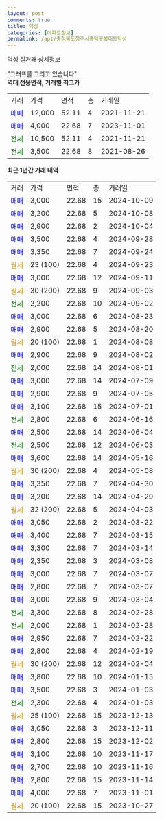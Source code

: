 ```yaml
---
layout: post
comments: true
title: 덕성
categories: [아파트정보]
permalink: /apt/충청북도청주시흥덕구복대동덕성
---
```


덕성 실거래 상세정보

<script type="text/javascript">
  google.charts.load('current', {'packages':['line', 'corechart']});
  google.charts.setOnLoadCallback(drawChart);

  function drawChart() {
    var data = new google.visualization.DataTable();
    data.addColumn('date', '거래일');
    data.addColumn('number', "매매");
    data.addColumn('number', "전세");
    data.addColumn('number', "전매");

    data.addRows([[new Date(Date.parse("2024-10-09")), 3000, null, null], [new Date(Date.parse("2024-10-08")), 3200, null, null], [new Date(Date.parse("2024-10-04")), 2900, null, null], [new Date(Date.parse("2024-09-28")), 3500, null, null], [new Date(Date.parse("2024-09-24")), 3350, null, null], [new Date(Date.parse("2024-09-23")), null, null, null], [new Date(Date.parse("2024-09-11")), 3000, null, null], [new Date(Date.parse("2024-09-03")), null, null, null], [new Date(Date.parse("2024-09-02")), null, 2200, null], [new Date(Date.parse("2024-08-23")), 3000, null, null], [new Date(Date.parse("2024-08-20")), 2900, null, null], [new Date(Date.parse("2024-08-08")), null, null, null], [new Date(Date.parse("2024-08-02")), 2900, null, null], [new Date(Date.parse("2024-08-01")), null, 2000, null], [new Date(Date.parse("2024-07-09")), 3000, null, null], [new Date(Date.parse("2024-07-05")), 2900, null, null], [new Date(Date.parse("2024-07-01")), 3100, null, null], [new Date(Date.parse("2024-06-16")), null, 2800, null], [new Date(Date.parse("2024-06-04")), 2500, null, null], [new Date(Date.parse("2024-06-03")), null, 2500, null], [new Date(Date.parse("2024-05-16")), 3600, null, null], [new Date(Date.parse("2024-05-08")), null, null, null], [new Date(Date.parse("2024-04-30")), 3350, null, null], [new Date(Date.parse("2024-04-29")), 3200, null, null], [new Date(Date.parse("2024-04-03")), null, null, null], [new Date(Date.parse("2024-03-22")), 3050, null, null], [new Date(Date.parse("2024-03-15")), 3400, null, null], [new Date(Date.parse("2024-03-14")), 3300, null, null], [new Date(Date.parse("2024-03-08")), 2350, null, null], [new Date(Date.parse("2024-03-07")), 3000, null, null], [new Date(Date.parse("2024-03-07")), 2800, null, null], [new Date(Date.parse("2024-03-04")), 3000, null, null], [new Date(Date.parse("2024-02-28")), null, 3300, null], [new Date(Date.parse("2024-02-28")), null, 2000, null], [new Date(Date.parse("2024-02-22")), 2950, null, null], [new Date(Date.parse("2024-02-19")), 2800, null, null], [new Date(Date.parse("2024-02-04")), null, null, null], [new Date(Date.parse("2024-01-15")), 3800, null, null], [new Date(Date.parse("2024-01-03")), 3500, null, null], [new Date(Date.parse("2024-01-03")), null, 2300, null], [new Date(Date.parse("2023-12-13")), null, null, null], [new Date(Date.parse("2023-12-11")), 3050, null, null], [new Date(Date.parse("2023-12-02")), 2800, null, null], [new Date(Date.parse("2023-11-17")), 3100, null, null], [new Date(Date.parse("2023-11-16")), 2700, null, null], [new Date(Date.parse("2023-11-14")), 2800, null, null], [new Date(Date.parse("2023-11-01")), 4000, null, null], [new Date(Date.parse("2023-10-27")), null, null, null]]);

    var options = {
      hAxis: {
        format: 'yyyy/MM/dd'
      },    
      lineWidth: 0,
      pointsVisible: true,    
      title: '최근 1년간 유형별 실거래가 분포',
      legend: { position: 'bottom' }
    };

    var formatter = new google.visualization.NumberFormat({pattern:'###,###'} );
    formatter.format(data, 1);
    formatter.format(data, 2);
    
    setTimeout(function() {
        var chart = new google.visualization.LineChart(document.getElementById('columnchart_material'));
        chart.draw(data, (options));
        document.getElementById('loading').style.display = 'none';
    }, 200);
  }
</script>


<div id="loading" style="z-index:20; display: block; margin-left: 0px">"그래프를 그리고 있습니다"</div>
<div id="columnchart_material" style="width: 95%; margin-left: 0px; display: block"></div>
<!-- contents start -->
<b>역대 전용면적, 거래별 최고가</b>
<table class="sortable">
    <tr>
      <td>거래</td>
      <td>가격</td>
      <td>면적</td>
      <td>층</td>
      <td>거래일</td>
    </tr>
        <tr>
          <td><a style="color: blue">매매</a></td>
          <td>12,000</td>
          <td>52.11</td>
          <td>4</td>
          <td>2021-11-21</td>
        </tr>            <tr>
          <td><a style="color: blue">매매</a></td>
          <td>4,000</td>
          <td>22.68</td>
          <td>7</td>
          <td>2023-11-01</td>
        </tr>        
        <tr>
              <td><a style="color: darkgreen">전세</a></td>
              <td>10,500</td>
              <td>52.11</td>
              <td>4</td>
              <td>2021-11-21</td>
            </tr>            <tr>
              <td><a style="color: darkgreen">전세</a></td>
              <td>3,500</td>
              <td>22.68</td>
              <td>8</td>
              <td>2021-08-26</td>
            </tr>        
    
</table>

<b>최근 1년간 거래 내역</b>

<table class="sortable">
    <tr>
      <td>거래</td>
      <td>가격</td>
      <td>면적</td>
      <td>층</td>
      <td>거래일</td>
    </tr>
    <tr>
      <td><a style="color: blue">매매</a></td>
      <td>3,000</td>
      <td>22.68</td>
      <td>15</td>
      <td>2024-10-09</td>
    </tr>          <tr>
      <td><a style="color: blue">매매</a></td>
      <td>3,200</td>
      <td>22.68</td>
      <td>5</td>
      <td>2024-10-08</td>
    </tr>          <tr>
      <td><a style="color: blue">매매</a></td>
      <td>2,900</td>
      <td>22.68</td>
      <td>2</td>
      <td>2024-10-04</td>
    </tr>          <tr>
      <td><a style="color: blue">매매</a></td>
      <td>3,500</td>
      <td>22.68</td>
      <td>4</td>
      <td>2024-09-28</td>
    </tr>          <tr>
      <td><a style="color: blue">매매</a></td>
      <td>3,350</td>
      <td>22.68</td>
      <td>7</td>
      <td>2024-09-24</td>
    </tr>          <tr>
      <td><a style="color: darkgoldenrod">월세</a></td>
      <td>23 (100)</td>
      <td>22.68</td>
      <td>4</td>
      <td>2024-09-23</td>
    </tr>          <tr>
      <td><a style="color: blue">매매</a></td>
      <td>3,000</td>
      <td>22.68</td>
      <td>12</td>
      <td>2024-09-11</td>
    </tr>          <tr>
      <td><a style="color: darkgoldenrod">월세</a></td>
      <td>30 (200)</td>
      <td>22.68</td>
      <td>9</td>
      <td>2024-09-03</td>
    </tr>          <tr>
      <td><a style="color: darkgreen">전세</a></td>
      <td>2,200</td>
      <td>22.68</td>
      <td>10</td>
      <td>2024-09-02</td>
    </tr>          <tr>
      <td><a style="color: blue">매매</a></td>
      <td>3,000</td>
      <td>22.68</td>
      <td>6</td>
      <td>2024-08-23</td>
    </tr>          <tr>
      <td><a style="color: blue">매매</a></td>
      <td>2,900</td>
      <td>22.68</td>
      <td>5</td>
      <td>2024-08-20</td>
    </tr>          <tr>
      <td><a style="color: darkgoldenrod">월세</a></td>
      <td>20 (100)</td>
      <td>22.68</td>
      <td>1</td>
      <td>2024-08-08</td>
    </tr>          <tr>
      <td><a style="color: blue">매매</a></td>
      <td>2,900</td>
      <td>22.68</td>
      <td>9</td>
      <td>2024-08-02</td>
    </tr>          <tr>
      <td><a style="color: darkgreen">전세</a></td>
      <td>2,000</td>
      <td>22.68</td>
      <td>14</td>
      <td>2024-08-01</td>
    </tr>          <tr>
      <td><a style="color: blue">매매</a></td>
      <td>3,000</td>
      <td>22.68</td>
      <td>14</td>
      <td>2024-07-09</td>
    </tr>          <tr>
      <td><a style="color: blue">매매</a></td>
      <td>2,900</td>
      <td>22.68</td>
      <td>9</td>
      <td>2024-07-05</td>
    </tr>          <tr>
      <td><a style="color: blue">매매</a></td>
      <td>3,100</td>
      <td>22.68</td>
      <td>15</td>
      <td>2024-07-01</td>
    </tr>          <tr>
      <td><a style="color: darkgreen">전세</a></td>
      <td>2,800</td>
      <td>22.68</td>
      <td>6</td>
      <td>2024-06-16</td>
    </tr>          <tr>
      <td><a style="color: blue">매매</a></td>
      <td>2,500</td>
      <td>22.68</td>
      <td>14</td>
      <td>2024-06-04</td>
    </tr>          <tr>
      <td><a style="color: darkgreen">전세</a></td>
      <td>2,500</td>
      <td>22.68</td>
      <td>12</td>
      <td>2024-06-03</td>
    </tr>          <tr>
      <td><a style="color: blue">매매</a></td>
      <td>3,600</td>
      <td>22.68</td>
      <td>14</td>
      <td>2024-05-16</td>
    </tr>          <tr>
      <td><a style="color: darkgoldenrod">월세</a></td>
      <td>30 (200)</td>
      <td>22.68</td>
      <td>4</td>
      <td>2024-05-08</td>
    </tr>          <tr>
      <td><a style="color: blue">매매</a></td>
      <td>3,350</td>
      <td>22.68</td>
      <td>7</td>
      <td>2024-04-30</td>
    </tr>          <tr>
      <td><a style="color: blue">매매</a></td>
      <td>3,200</td>
      <td>22.68</td>
      <td>14</td>
      <td>2024-04-29</td>
    </tr>          <tr>
      <td><a style="color: darkgoldenrod">월세</a></td>
      <td>32 (200)</td>
      <td>22.68</td>
      <td>5</td>
      <td>2024-04-03</td>
    </tr>          <tr>
      <td><a style="color: blue">매매</a></td>
      <td>3,050</td>
      <td>22.68</td>
      <td>2</td>
      <td>2024-03-22</td>
    </tr>          <tr>
      <td><a style="color: blue">매매</a></td>
      <td>3,400</td>
      <td>22.68</td>
      <td>7</td>
      <td>2024-03-15</td>
    </tr>          <tr>
      <td><a style="color: blue">매매</a></td>
      <td>3,300</td>
      <td>22.68</td>
      <td>7</td>
      <td>2024-03-14</td>
    </tr>          <tr>
      <td><a style="color: blue">매매</a></td>
      <td>2,350</td>
      <td>22.68</td>
      <td>3</td>
      <td>2024-03-08</td>
    </tr>          <tr>
      <td><a style="color: blue">매매</a></td>
      <td>3,000</td>
      <td>22.68</td>
      <td>7</td>
      <td>2024-03-07</td>
    </tr>          <tr>
      <td><a style="color: blue">매매</a></td>
      <td>2,800</td>
      <td>22.68</td>
      <td>7</td>
      <td>2024-03-07</td>
    </tr>          <tr>
      <td><a style="color: blue">매매</a></td>
      <td>3,000</td>
      <td>22.68</td>
      <td>9</td>
      <td>2024-03-04</td>
    </tr>          <tr>
      <td><a style="color: darkgreen">전세</a></td>
      <td>3,300</td>
      <td>22.68</td>
      <td>8</td>
      <td>2024-02-28</td>
    </tr>          <tr>
      <td><a style="color: darkgreen">전세</a></td>
      <td>2,000</td>
      <td>22.68</td>
      <td>1</td>
      <td>2024-02-28</td>
    </tr>          <tr>
      <td><a style="color: blue">매매</a></td>
      <td>2,950</td>
      <td>22.68</td>
      <td>7</td>
      <td>2024-02-22</td>
    </tr>          <tr>
      <td><a style="color: blue">매매</a></td>
      <td>2,800</td>
      <td>22.68</td>
      <td>4</td>
      <td>2024-02-19</td>
    </tr>          <tr>
      <td><a style="color: darkgoldenrod">월세</a></td>
      <td>30 (200)</td>
      <td>22.68</td>
      <td>12</td>
      <td>2024-02-04</td>
    </tr>          <tr>
      <td><a style="color: blue">매매</a></td>
      <td>3,800</td>
      <td>22.68</td>
      <td>10</td>
      <td>2024-01-15</td>
    </tr>          <tr>
      <td><a style="color: blue">매매</a></td>
      <td>3,500</td>
      <td>22.68</td>
      <td>3</td>
      <td>2024-01-03</td>
    </tr>          <tr>
      <td><a style="color: darkgreen">전세</a></td>
      <td>2,300</td>
      <td>22.68</td>
      <td>4</td>
      <td>2024-01-03</td>
    </tr>          <tr>
      <td><a style="color: darkgoldenrod">월세</a></td>
      <td>25 (100)</td>
      <td>22.68</td>
      <td>15</td>
      <td>2023-12-13</td>
    </tr>          <tr>
      <td><a style="color: blue">매매</a></td>
      <td>3,050</td>
      <td>22.68</td>
      <td>3</td>
      <td>2023-12-11</td>
    </tr>          <tr>
      <td><a style="color: blue">매매</a></td>
      <td>2,800</td>
      <td>22.68</td>
      <td>15</td>
      <td>2023-12-02</td>
    </tr>          <tr>
      <td><a style="color: blue">매매</a></td>
      <td>3,100</td>
      <td>22.68</td>
      <td>10</td>
      <td>2023-11-17</td>
    </tr>          <tr>
      <td><a style="color: blue">매매</a></td>
      <td>2,700</td>
      <td>22.68</td>
      <td>10</td>
      <td>2023-11-16</td>
    </tr>          <tr>
      <td><a style="color: blue">매매</a></td>
      <td>2,800</td>
      <td>22.68</td>
      <td>15</td>
      <td>2023-11-14</td>
    </tr>          <tr>
      <td><a style="color: blue">매매</a></td>
      <td>4,000</td>
      <td>22.68</td>
      <td>7</td>
      <td>2023-11-01</td>
    </tr>          <tr>
      <td><a style="color: darkgoldenrod">월세</a></td>
      <td>20 (100)</td>
      <td>22.68</td>
      <td>15</td>
      <td>2023-10-27</td>
    </tr>      </table>
<!-- contents end -->    

